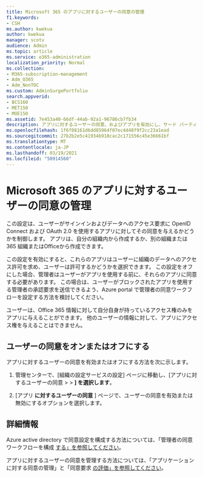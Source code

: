 ```yaml
---
title: Microsoft 365 のアプリに対するユーザーの同意の管理
f1.keywords:
- CSH
ms.author: kwekua
author: kwekua
manager: scotv
audience: Admin
ms.topic: article
ms.service: o365-administration
localization_priority: Normal
ms.collection:
- M365-subscription-management
- Adm_O365
- Adm_NonTOC
ms.custom: AdminSurgePortfolio
search.appverid:
- BCS160
- MET150
- MOE150
ms.assetid: 7e453a40-66df-44ab-92a1-96786cb7fb34
description: アプリに対するユーザーの同意、およびアプリを有効にし、サード パーティ製アプリがユーザーの Microsoft 365 情報にアクセスできる方法について説明します。
ms.openlocfilehash: 1f6f08161d6dd85964f07ec4d48f9f2cc23a1ead
ms.sourcegitcommit: 27b2b2e5c41934b918cac2c171556c45e36661bf
ms.translationtype: MT
ms.contentlocale: ja-JP
ms.lasthandoff: 03/19/2021
ms.locfileid: "50914560"
---
```

# <a name="managing-user-consent-to-apps-in-microsoft-365"></a>Microsoft 365 のアプリに対するユーザーの同意の管理

この設定は、ユーザーがサインインおよびデータへのアクセス要求に OpenID Connect および OAuth 2.0 を使用するアプリに対してその同意を与えるかどうかを制御します。 アプリは、自分の組織内から作成するか、別の組織または 365 組織またはOfficeから作成できます。

この設定を有効にすると、これらのアプリはユーザーに組織のデータへのアクセス許可を求め、ユーザーは許可するかどうかを選択できます。 この設定をオフにした場合、管理者はユーザーがアプリを使用する前に、それらのアプリに同意する必要があります。 この場合は、ユーザーがブロックされたアプリを使用する管理者の承認要求を送信できるよう、Azure portal で管理者の同意ワークフローを設定する方法を検討してください。

ユーザーは、Office 365 情報に対して自分自身が持っているアクセス権のみをアプリに与えることができます。 他のユーザーの情報に対して、アプリにアクセス権を与えることはできません。

## <a name="turning-user-consent-on-or-off"></a>ユーザーの同意をオンまたはオフにする
<a name="__toc379982114"> </a>

アプリに対するユーザーの同意を有効またはオフにする方法を次に示します。

1. 管理センターで、[組織の設定サービスの設定] ページに移動し、[アプリに対するユーザーの同意 \>   >  [](https://go.microsoft.com/fwlink/p/?linkid=2053743)**] を選択します**。

2. [アプリ **に対するユーザーの同意** ] ページで、ユーザーの同意を有効または無効にするオプションを選択します。

## <a name="more-info"></a>詳細情報
<a name="__toc379982114"> </a>

Azure active directory で同意設定を構成する方法については、「管理者の同意ワークフローを構成 [する」を参照してください](/azure/active-directory/manage-apps/configure-admin-consent-workflow)。

アプリに対するユーザーの同意を管理する方法については、「アプリケーションに対する同意の管理」と「同意要求 [の評価」を参照してください](/azure/active-directory/manage-apps/manage-consent-requests)。